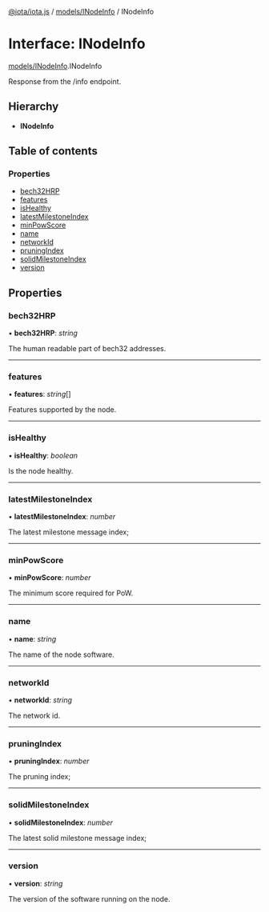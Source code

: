 [@iota/iota.js](../../README.md) / [models/INodeInfo](../../modules/models_inodeinfo.md) / INodeInfo

# Interface: INodeInfo

[models/INodeInfo](../../modules/models_inodeinfo.md).INodeInfo

Response from the /info endpoint.

## Hierarchy

* **INodeInfo**

## Table of contents

### Properties

- [bech32HRP](inodeinfo.inodeinfo.md#bech32hrp)
- [features](inodeinfo.inodeinfo.md#features)
- [isHealthy](inodeinfo.inodeinfo.md#ishealthy)
- [latestMilestoneIndex](inodeinfo.inodeinfo.md#latestmilestoneindex)
- [minPowScore](inodeinfo.inodeinfo.md#minpowscore)
- [name](inodeinfo.inodeinfo.md#name)
- [networkId](inodeinfo.inodeinfo.md#networkid)
- [pruningIndex](inodeinfo.inodeinfo.md#pruningindex)
- [solidMilestoneIndex](inodeinfo.inodeinfo.md#solidmilestoneindex)
- [version](inodeinfo.inodeinfo.md#version)

## Properties

### bech32HRP

• **bech32HRP**: *string*

The human readable part of bech32 addresses.

___

### features

• **features**: *string*[]

Features supported by the node.

___

### isHealthy

• **isHealthy**: *boolean*

Is the node healthy.

___

### latestMilestoneIndex

• **latestMilestoneIndex**: *number*

The latest milestone message index;

___

### minPowScore

• **minPowScore**: *number*

The minimum score required for PoW.

___

### name

• **name**: *string*

The name of the node software.

___

### networkId

• **networkId**: *string*

The network id.

___

### pruningIndex

• **pruningIndex**: *number*

The pruning index;

___

### solidMilestoneIndex

• **solidMilestoneIndex**: *number*

The latest solid milestone message index;

___

### version

• **version**: *string*

The version of the software running on the node.
